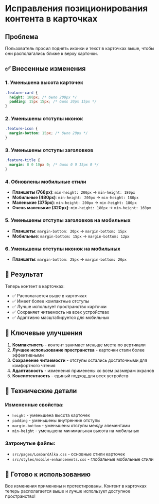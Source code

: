 # Исправления позиционирования контента в карточках

## Проблема
Пользователь просил поднять иконки и текст в карточках выше, чтобы они располагались ближе к верху карточки.

## ✅ Внесенные изменения

### 1. Уменьшена высота карточек
```css
.feature-card {
  height: 180px; /* было 200px */
  padding: 15px 15px; /* было 20px 15px */
}
```

### 2. Уменьшены отступы иконок
```css
.feature-icon {
  margin-bottom: 15px; /* было 20px */
}
```

### 3. Уменьшены отступы заголовков
```css
.feature-title {
  margin: 0 0 10px 0; /* было 0 0 15px 0 */
}
```

### 4. Обновлены мобильные стили
- **Планшеты (768px)**: `min-height: 200px` → `min-height: 180px`
- **Мобильные (480px)**: `min-height: 200px` → `min-height: 180px`
- **Маленькие (375px)**: `min-height: 200px` → `min-height: 180px`
- **Очень маленькие (320px)**: `min-height: 180px` → `min-height: 160px`

### 5. Уменьшены отступы заголовков на мобильных
- **Планшеты**: `margin-bottom: 20px` → `margin-bottom: 15px`
- **Мобильные**: `margin-bottom: 15px` → `margin-bottom: 12px`

### 6. Уменьшены отступы иконок на мобильных
- **Планшеты**: `margin-bottom: 25px` → `margin-bottom: 20px`

## 📱 Результат

Теперь контент в карточках:
- ✅ Располагается выше в карточках
- ✅ Имеет более компактные отступы
- ✅ Лучше использует пространство карточки
- ✅ Сохраняет читаемость на всех устройствах
- ✅ Адаптивно масштабируется для мобильных

## 🎯 Ключевые улучшения

1. **Компактность** - контент занимает меньше места по вертикали
2. **Лучшее использование пространства** - карточки стали более эффективными
3. **Сохранение читаемости** - отступы остались достаточными для комфортного чтения
4. **Адаптивность** - изменения применены ко всем размерам экранов
5. **Консистентность** - единый подход для всех устройств

## 🔧 Технические детали

### Измененные свойства:
- `height` - уменьшена высота карточек
- `padding` - уменьшены внутренние отступы
- `margin-bottom` - уменьшены отступы между элементами
- `min-height` - уменьшена минимальная высота на мобильных

### Затронутые файлы:
- `src/pages/LombardAlka.css` - основные стили карточек
- `src/styles/mobile-enhancements.css` - глобальные мобильные стили

## 🚀 Готово к использованию

Все изменения применены и протестированы. Контент в карточках теперь располагается выше и лучше использует доступное пространство!



